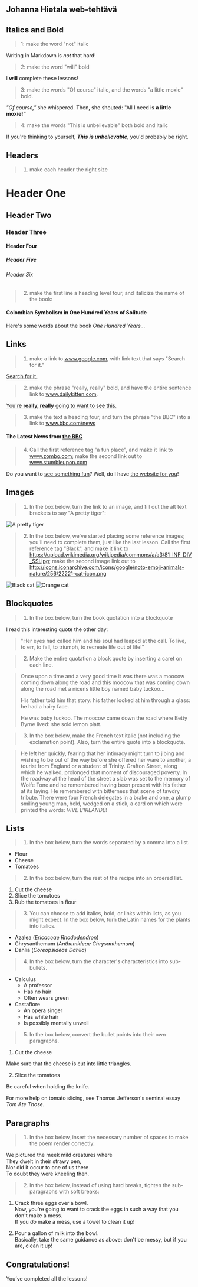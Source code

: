 ## Johanna Hietala web-tehtävä

## Italics and Bold
> 1: make the word "not" italic

Writing in Markdown is _not_ that hard!
> 2: make the word "will" bold

I **will** complete these lessons!
> 3: make the words "Of course" italic, and the words "a little moxie" bold.

_"Of course,"_ she whispered. Then, she shouted: "All I need is **a little moxie!"**
> 4: make the words "This is unbelievable" both bold and italic

If you're thinking to yourself, **_This is unbelievable_**, you'd probably be right.
## Headers
> 1. make each header the right size

# Header One
## Header Two
### Header Three
#### Header Four
##### Header Five
###### Header Six
> 2. make the first line a heading level four, and italicize the name of the book:

#### Colombian Symbolism in One Hundred Years of Solitude
Here's some words about the book _One Hundred Years..._
## Links
> 1. make a link to www.google.com, with link text that says "Search for it."

[Search for it.](www.google.com)
> 2. make the phrase "really, really" bold, and have the entire sentence link to www.dailykitten.com.

[You're **really, really** going to want to see this.](www.dailykitten.com)
> 3. make the text a heading four, and turn the phrase "the BBC" into a link to www.bbc.com/news

#### The Latest News from [the BBC](www.bbc.com/news)
> 4. Call the first reference tag "a fun place", and make it link to www.zombo.com; make the second link out to www.stumbleupon.com

Do you want to [see something fun][a fun place]?
Well, do I have [the website for you][another fun place]!

[a fun place]: www.zombo.com
[another fun place]: www.stumbleupon.com
## Images
> 1. In the box below, turn the link to an image, and fill out the alt text brackets to say "A pretty tiger":

![A pretty tiger](https://upload.wikimedia.org/wikipedia/commons/5/56/Tiger.50.jpg)

> 2. In the box below, we've started placing some reference images; you'll need to complete them, just like the last lesson. Call the first reference tag "Black", and make it link to https://upload.wikimedia.org/wikipedia/commons/a/a3/81_INF_DIV_SSI.jpg; make the second image link out to http://icons.iconarchive.com/icons/google/noto-emoji-animals-nature/256/22221-cat-icon.png

![Black cat][Black]
![Orange cat][Orange]

[Black]: https://upload.wikimedia.org/wikipedia/commons/a/a3/81_INF_DIV_SSI.jpg

[Orange]: http://icons.iconarchive.com/icons/google/noto-emoji-animals-nature/256/22221-cat-icon.png
## Blockquotes
> 1. In the box below, turn the book quotation into a blockquote

I read this interesting quote the other day:
>"Her eyes had called him and his soul had leaped at the call. To live, to err, to fall, to triumph, to recreate life out of life!"

> 2. Make the entire quotation a block quote by inserting a caret on each line.

>Once upon a time and a very good time it was there was a moocow coming down along the road and this moocow that was coming down along the road met a nicens little boy named baby tuckoo...
>
>His father told him that story: his father looked at him through a glass: he had a hairy face.
>
>He was baby tuckoo. The moocow came down the road where Betty Byrne lived: she sold lemon platt.

> 3. In the box below, make the French text italic (not including the exclamation point). Also, turn the entire quote into a blockquote.

>He left her quickly, fearing that her intimacy might turn to jibing and wishing to be out of the way before she offered her ware to another, a tourist from England or a student of Trinity. Grafton Street, along which he walked, prolonged that moment of discouraged poverty. In the roadway at the head of the street a slab was set to the memory of Wolfe Tone and he remembered having been present with his father at its laying. He remembered with bitterness that scene of tawdry tribute. There were four French delegates in a brake and one, a plump smiling young man, held, wedged on a stick, a card on which were printed the words: _VIVE L'IRLANDE_!
## Lists
> 1. In the box below, turn the words separated by a comma into a list.

* Flour 
* Cheese 
* Tomatoes
> 2. In the box below, turn the rest of the recipe into an ordered list.
1. Cut the cheese
2. Slice the tomatoes
3. Rub the tomatoes in flour
>3. You can choose to add italics, bold, or links within lists, as you might expect. In the box below, turn the Latin names for the plants into italics.
* Azalea (_Ericaceae Rhododendron_)
* Chrysanthemum (_Anthemideae Chrysanthemum_)
* Dahlia (_Coreopsideae Dahlia_)
> 4. In the box below, turn the character's characteristics into sub-bullets.
* Calculus
    * A professor
    * Has no hair
    * Often wears green
* Castafiore
    * An opera singer
    * Has white hair
    * Is possibly mentally unwell
> 5. In the box below, convert the bullet points into their own paragraphs.
1. Cut the cheese

 Make sure that the cheese is cut into little triangles.

2. Slice the tomatoes

 Be careful when holding the knife.
 
 For more help on tomato slicing, see Thomas Jefferson's seminal essay _Tom Ate Those_.
## Paragraphs
> 1. In the box below, insert the necessary number of spaces to make the poem render correctly:

We pictured the meek mild creatures where  
They dwelt in their strawy pen,  
Nor did it occur to one of us there  
To doubt they were kneeling then.
> 2. In the box below, instead of using hard breaks, tighten the sub-paragraphs with soft breaks:
1. Crack three eggs over a bowl.  
 Now, you're going to want to crack the eggs in such a way that you don't make a mess.  
  If you _do_ make a mess, use a towel to clean it up!

  2. Pour a gallon of milk into the bowl.  
 Basically, take the same guidance as above: don't be messy, but if you are, clean it up!
## Congratulations!
You’ve completed all the lessons!
